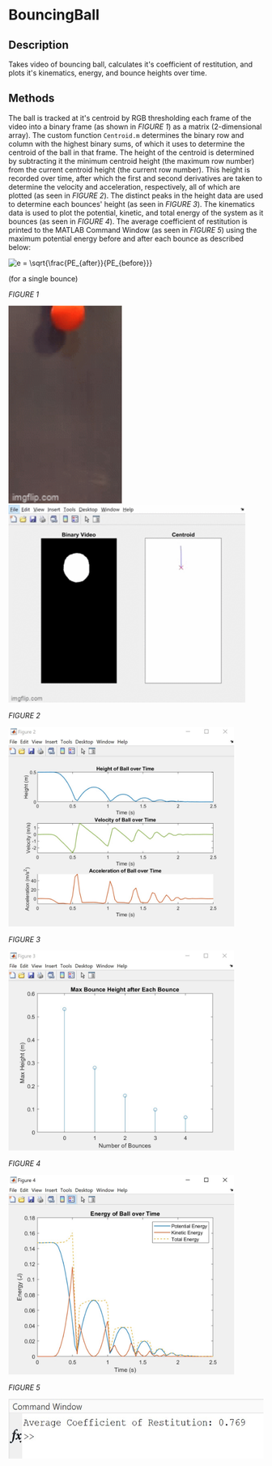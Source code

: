 # BouncingBall

## Description
Takes video of bouncing ball, calculates it's coefficient of restitution, and plots it's kinematics, energy, and bounce heights over time.

## Methods
The ball is tracked at it's centroid by RGB thresholding each frame of the video into a binary frame (as shown in *FIGURE 1*) as a matrix (2-dimensional array). The custom function `Centroid.m` determines the binary row and column with the highest binary sums, of which it uses to determine the centroid of the ball in that frame. The height of the centroid is determined by subtracting it the minimum centroid height (the maximum row number) from the current centroid height (the current row number). This height is recorded over time, after which the first and second derivatives are taken to determine the velocity and acceleration, respectively, all of which are plotted (as seen in *FIGURE 2*). The distinct peaks in the height data are used to determine each bounces' height (as seen in *FIGURE 3*). The kinematics data is used to plot the potential, kinetic, and total energy of the system as it bounces (as seen in *FIGURE 4*). The average coefficient of restitution is printed to the MATLAB Command Window (as seen in *FIGURE 5*) using the maximum potential energy before and after each bounce as described below:

<img src="https://latex.codecogs.com/svg.image?e&space;=&space;\sqrt{\frac{PE_{after}}{PE_{before}}}" title="e = \sqrt{\frac{PE_{after}}{PE_{before}}}" />

(for a single bounce)


*FIGURE 1*

<img src="https://github.com/arzafiruddin/BouncingBall/blob/00c76fe21227c41f35e33384d53dd3c704b1b372/readme_assets/balloriginalgif.gif" width="224" height="390"> &nbsp; <img src="https://github.com/arzafiruddin/BouncingBall/blob/00c76fe21227c41f35e33384d53dd3c704b1b372/readme_assets/ballanalysisgif.gif" width="468" height="390">

*FIGURE 2*

<img src="https://github.com/arzafiruddin/BouncingBall/blob/00c76fe21227c41f35e33384d53dd3c704b1b372/readme_assets/ballkinematics.jpg" width="446" height="394">

*FIGURE 3*

<img src="https://github.com/arzafiruddin/BouncingBall/blob/00c76fe21227c41f35e33384d53dd3c704b1b372/readme_assets/ballheight.jpg" width="446" height="394">

*FIGURE 4*

<img src="https://github.com/arzafiruddin/BouncingBall/blob/00c76fe21227c41f35e33384d53dd3c704b1b372/readme_assets/balldynamics.jpg" width="446" height="394">

*FIGURE 5*

<img src="https://github.com/arzafiruddin/BouncingBall/blob/00c76fe21227c41f35e33384d53dd3c704b1b372/readme_assets/ballcor.jpg" width="557" height="118">

